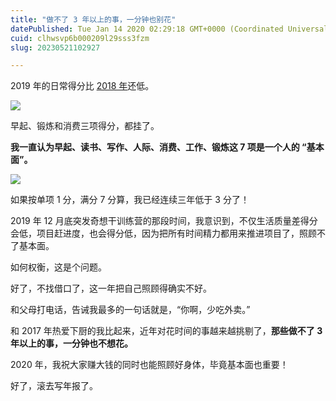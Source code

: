 ```yaml
---
title: "做不了 3 年以上的事，一分钟也别花"
datePublished: Tue Jan 14 2020 02:29:18 GMT+0000 (Coordinated Universal Time)
cuid: clhwsvp6b000209l29sss3fzm
slug: 20230521102927

---
```


2019 年的日常得分比 [2018 年](http://mp.weixin.qq.com/s?__biz=MzI3MzU5MDA1OQ==&mid=2247484673&idx=1&sn=3bb1b7600b16eb9c2e21086b553fdd59&chksm=eb21b745dc563e535894c424c2a9a15bbb3a6197e7a4acddc6faf70a62a7fe18a72a973e0ef7&scene=21#wechat_redirect)还低。

![](url)

早起、锻炼和消费三项得分，都挂了。

**我一直认为早起、读书、写作、人际、消费、工作、锻炼这 7 项是一个人的 “基本面”。**

![](url)

如果按单项 1 分，满分 7 分算，我已经连续三年低于 3 分了！

2019 年 12 月底突发奇想干训练营的那段时间，我意识到，不仅生活质量差得分会低，项目赶进度，也会得分低，因为把所有时间精力都用来推进项目了，照顾不了基本面。

如何权衡，这是个问题。

好了，不找借口了，这一年把自己照顾得确实不好。

和父母打电话，告诫我最多的一句话就是，“你啊，少吃外卖。”

和 2017 年热爱下厨的我比起来，近年对花时间的事越来越挑剔了，**那些做不了 3 年以上的事，一分钟也不想花。**

2020 年，我祝大家赚大钱的同时也能照顾好身体，毕竟基本面也重要！

好了，滚去写年报了。